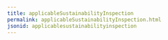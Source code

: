 ```yaml
---
title: applicableSustainabilityInspection
permalink: applicableSustainabilityInspection.html
jsonid: applicablesustainabilityinspection
---
```

